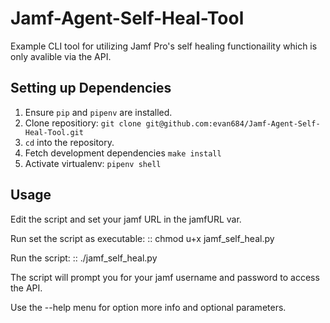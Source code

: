 Jamf-Agent-Self-Heal-Tool
=========================
Example CLI tool for utilizing Jamf Pro's self healing functionaility which is only avalible via the API.

Setting up Dependencies
-------------------------

1. Ensure ``pip`` and ``pipenv`` are installed.
2. Clone repositiory: ``git clone git@github.com:evan684/Jamf-Agent-Self-Heal-Tool.git``
2. ``cd`` into the repository.
4. Fetch development dependencies ``make install``
5. Activate virtualenv: ``pipenv shell``

Usage
-----

Edit the script and set your jamf URL in the jamfURL var.

Run set the script as executable:
::
  chmod u+x jamf_self_heal.py
  
Run the script:
::
  ./jamf_self_heal.py
  
The script will prompt you for your jamf username and password to access the API. 

Use the --help menu for option more info and optional parameters.
